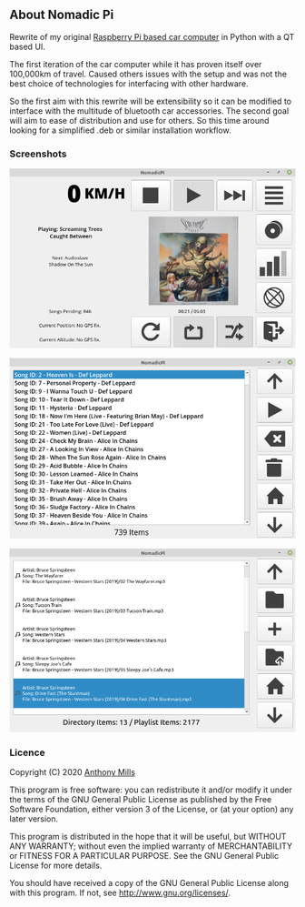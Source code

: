 ## About Nomadic Pi

Rewrite of my original [Raspberry Pi based car computer](https://github.com/anthony-mills/raspberrypi-carputer) in Python with a QT based UI. 

The first iteration of the car computer while it has proven itself over 100,000km of travel. Caused others issues with the setup and was not the best choice of technologies for interfacing with other hardware.

So the first aim with this rewrite will be extensibility so it can be modified to interface with the multitude of bluetooth car accessories. The second goal will aim to ease of distribution and use for others. So this time around looking for a simplified .deb or similar installation workflow.

### Screenshots

![Playing Music](/screenshots/1.png?raw=true "Playing music with no GPS fix")

![Playlist Management](/screenshots/2.png?raw=true "Managing the current playlist")

![MPD File Management](/screenshots/3.png?raw=true "Viewing files in the MPD store")
### Licence

Copyright (C) 2020 [Anthony Mills](http://www.anthony-mills.com)

This program is free software: you can redistribute it and/or modify
it under the terms of the GNU General Public License as published by
the Free Software Foundation, either version 3 of the License, or
(at your option) any later version.

This program is distributed in the hope that it will be useful,
but WITHOUT ANY WARRANTY; without even the implied warranty of
MERCHANTABILITY or FITNESS FOR A PARTICULAR PURPOSE.  See the
GNU General Public License for more details.

You should have received a copy of the GNU General Public License
along with this program.  If not, see <http://www.gnu.org/licenses/>.
